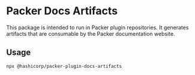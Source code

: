 # Packer Docs Artifacts

This package is intended to run in Packer plugin repositories. It generates artifacts that are consumable by the Packer documentation website.

## Usage

```shell
npx @hashicorp/packer-plugin-docs-artifacts
```
